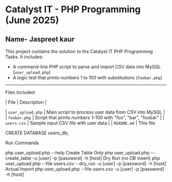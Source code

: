 # Catalyst IT - PHP Programming (June 2025)

## Name- Jaspreet kaur

This project contains the solution to the Catalyst IT PHP Programming Tasks. It includes:

- A command-line PHP script to parse and import CSV data into MySQL (`user_upload.php`)
- A logic test that prints numbers 1 to 100 with substitutions (`foobar.php`)

---

Files Included

| File            | Description                                                  |

| `user_upload.php` | Main script to process user data from CSV into MySQL        |
| `foobar.php`     | Script that prints numbers 1–100 with "foo", "bar", "foobar" |
| `users.csv`      | Sample input CSV file with user data                         |
| `README.md`      | This file            

CREATE DATABASE users_db;

Run Commands

php user_upload.php --help
Create Table Only
php user_upload.php --create_table -u [user] -p [password] -h [host]
Dry Run (no DB insert)
php user_upload.php --file users.csv --dry_run -u [user] -p [password] -h [host]
Actual Import
php user_upload.php --file users.csv -u [user] -p [password] -h [host]
